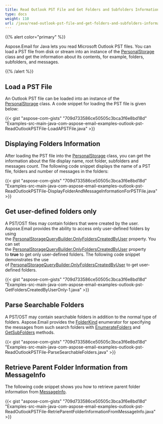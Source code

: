 ```yaml
---
title: Read Outlook PST File and Get Folders and Subfolders Information
type: docs
weight: 110
url: /java/read-outlook-pst-file-and-get-folders-and-subfolders-information/
---
```


{{% alert color="primary" %}} 

Aspose.Email for Java lets you read Microsoft Outlook PST files. You can load a PST file from disk or stream into an instance of the [PersonalStorage](https://apireference.aspose.com/java/email/com.aspose.email/PersonalStorage) class and get the information about its contents, for example, folders, subfolders, and messages.

{{% /alert %}} 
## **Load a PST File**
An Outlook PST file can be loaded into an instance of the [PersonalStorage](https://apireference.aspose.com/java/email/com.aspose.email/PersonalStorage) class. A code snippet for loading the PST file is given below:

{{< gist "aspose-com-gists" "709d733586ce50505c3bca3f6e8bd18d" "Examples-src-main-java-com-aspose-email-examples-outlook-pst-ReadOutlookPSTFile-LoadAPSTFile.java" >}}
## **Displaying Folders Information**
After loading the PST file into the [PersonalStorage](https://apireference.aspose.com/java/email/com.aspose.email/PersonalStorage) class, you can get the information about the file display name, root folder, subfolders and messages count. The following code snippet displays the name of a PST file, folders and number of messages in the folders:

{{< gist "aspose-com-gists" "709d733586ce50505c3bca3f6e8bd18d" "Examples-src-main-java-com-aspose-email-examples-outlook-pst-ReadOutlookPSTFile-DisplayFolderAndMessageInformationForPSTFile.java" >}}
## **Get user-defined folders only**
A PST/OST files may contain folders that were created by the user. Aspose.Email provides the ability to access only user-defined folders by using the [PersonalStorageQueryBuilder.OnlyFoldersCreatedByUser](https://apireference.aspose.com/java/email/com.aspose.email/PersonalStorageQueryBuilder#getOnlyFoldersCreatedByUser\(\)) property. You can set the [PersonalStorageQueryBuilder.OnlyFoldersCreatedByUser](https://apireference.aspose.com/java/email/com.aspose.email/PersonalStorageQueryBuilder#getOnlyFoldersCreatedByUser\(\)) property to **true** to get only user-defined folders. The following code snippet demonstrates the use of [PersonalStorageQueryBuilder.OnlyFoldersCreatedByUser](https://apireference.aspose.com/java/email/com.aspose.email/PersonalStorageQueryBuilder#getOnlyFoldersCreatedByUser\(\)) to get user-defined folders.



{{< gist "aspose-com-gists" "709d733586ce50505c3bca3f6e8bd18d" "Examples-src-main-java-com-aspose-email-examples-outlook-pst-GetFoldersCreatedByUserOnly-1.java" >}}
## **Parse Searchable Folders**
A PST/OST may contain searchable folders in addition to the normal type of folders. Aspose.Email provides the [FolderKind](https://apireference.aspose.com/java/email/com.aspose.email/FolderKind) enumerator for specifying the messages from such search folders with [EnumerateFolders](https://apireference.aspose.com/java/email/com.aspose.email/FolderInfo#enumerateFolders\(\)) and [GetSubFolders](https://apireference.aspose.com/java/email/com.aspose.email/FolderInfo#getSubFolders\(\)) methods.

{{< gist "aspose-com-gists" "709d733586ce50505c3bca3f6e8bd18d" "Examples-src-main-java-com-aspose-email-examples-outlook-pst-ReadOutlookPSTFile-ParseSearchableFolders.java" >}}
## **Retrieve Parent Folder Information from MessageInfo**
The following code snippet shows you how to retrieve parent folder information from [MessageInfo](https://apireference.aspose.com/java/email/com.aspose.email/MessageInfo).

{{< gist "aspose-com-gists" "709d733586ce50505c3bca3f6e8bd18d" "Examples-src-main-java-com-aspose-email-examples-outlook-pst-ReadOutlookPSTFile-RetrieParentFolderInformationFromMessageInfo.java" >}}
